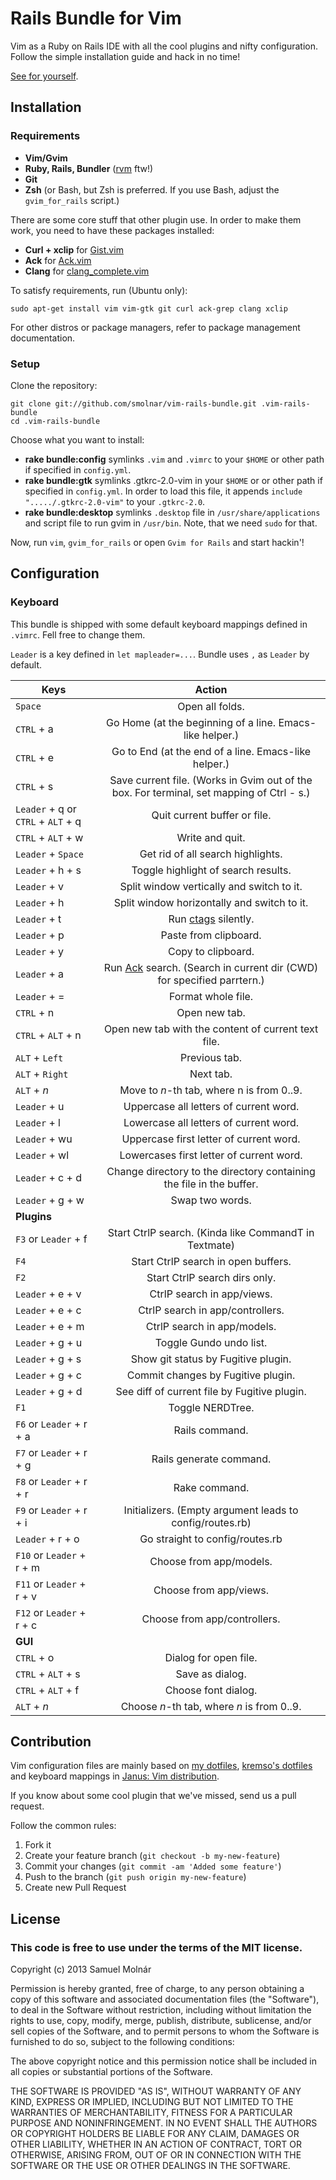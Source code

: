 # Rails Bundle for Vim

Vim as a Ruby on Rails IDE with all the cool plugins and nifty configuration.
Follow the simple installation guide and hack in no time!

[See for yourself](https://raw.github.com/smolnar/dotfiles/ubuntu/screenshots/vim.png).

## Installation

### Requirements

* **Vim/Gvim**
* **Ruby, Rails, Bundler** ([rvm](https://rvm.io/rvm/install/) ftw!)
* **Git**
* **Zsh** (or Bash, but Zsh is preferred. If you use Bash, adjust the `gvim_for_rails` script.)

There are some core stuff that other plugin use. In order to make them work, you need to have
these packages installed:

* **Curl + xclip** for [Gist.vim](https://github.com/vim-scripts/Gist.vim)
* **Ack** for [Ack.vim](https://github.com/mileszs/ack.vim)
* **Clang** for [clang_complete.vim](https://github.com/Rip-Rip/clang_complete)

To satisfy requirements, run (Ubuntu only):
```
sudo apt-get install vim vim-gtk git curl ack-grep clang xclip
```
For other distros or package managers, refer to package management documentation.

### Setup

Clone the repository:
```
git clone git://github.com/smolnar/vim-rails-bundle.git .vim-rails-bundle
cd .vim-rails-bundle
```

Choose what you want to install:

* **rake bundle:config** symlinks `.vim` and `.vimrc` to your `$HOME` or other path if specified in `config.yml`.
* **rake bundle:gtk** symlinks .gtkrc-2.0-vim in your `$HOME` or or other path if specified in `config.yml`. In order to load this file, it appends
`include "...../.gtkrc-2.0-vim"` to your `.gtkrc-2.0`.
* **rake bundle:desktop** symlinks `.desktop` file in `/usr/share/applications` and script file to run gvim in `/usr/bin`. Note, that we need `sudo`
for that.

Now, run `vim`, `gvim_for_rails` or open `Gvim for Rails` and start hackin'!

## Configuration
### Keyboard

This bundle is shipped with some default keyboard mappings defined in `.vimrc`. Fell free to change them.

`Leader` is a key defined in `let mapleader=...`. Bundle uses `,` as `Leader` by default.

| Keys          | Action        |
| ------------- |:-------------:|
| `Space` | Open all folds. |
| `CTRL` + a| Go Home (at the beginning of a line. Emacs-like helper.)|
| `CTRL` + e| Go to End (at the end of a line. Emacs-like helper.)|
| `CTRL` + s| Save current file. (Works in Gvim out of the box. For terminal, set mapping of Ctrl - s.)|
| `Leader` + q or `CTRL` + `ALT` + q| Quit current buffer or file. |
| `CTRL` + `ALT` + w | Write and quit. |
| `Leader` + `Space`| Get rid of all search highlights. |
| `Leader` + h + s| Toggle highlight of search results. |
| `Leader` + v| Split window vertically and switch to it.|
| `Leader` + h| Split window horizontally and switch to it.|
| `Leader` + t| Run [ctags](http://en.wikipedia.org/wiki/Ctags) silently. |
| `Leader` + p| Paste from clipboard.|
| `Leader` + y| Copy to clipboard. |
| `Leader` + a| Run [Ack](http://betterthangrep.com/) search. (Search in current dir (CWD) for specified parrtern.) |
| `Leader` + =| Format whole file. |
| `CTRL` + n | Open new tab. |
| `CTRL` + `ALT` + n| Open new tab with the content of current text file. |
| `ALT` + `Left`| Previous tab. |
| `ALT` + `Right` | Next tab. |
| `ALT` + *n* | Move to *n*-th tab, where n is from 0..9. |
| `Leader` + u | Uppercase all letters of current word. |
| `Leader` + l | Lowercase all letters of current word. |
| `Leader` + wu| Uppercase first letter of current word.|
| `Leader` + wl| Lowercases first letter of current word.|
| `Leader` + c + d| Change directory to the directory containing the file in the buffer.|
| `Leader` + g + w| Swap two words. |
| **Plugins** | |
| `F3` or `Leader` + f | Start CtrlP search. (Kinda like CommandT in Textmate) |
| `F4` | Start CtrlP search in open buffers. |
| `F2` | Start CtrlP search dirs only. |
| `Leader` + e + v | CtrlP search in app/views. |
| `Leader` + e + c | CtrlP search in app/controllers.|
| `Leader` + e + m | CtrlP search in app/models. |
| `Leader` + g + u | Toggle Gundo undo list. |
| `Leader` + g + s | Show git status by Fugitive plugin. |
| `Leader` + g + c | Commit changes by Fugitive plugin. |a
| `Leader` + g + d | See diff of current file by Fugitive plugin. |
| `F1` | Toggle NERDTree. |
| `F6` or `Leader` + r + a | Rails command. |
| `F7` or `Leader` + r + g | Rails generate command. |
| `F8` or `Leader` + r + r | Rake command. |
| `F9` or `Leader` + r + i | Initializers. (Empty argument leads to config/routes.rb) |
| `Leader` + r + o | Go straight to config/routes.rb |
| `F10` or `Leader` + r + m | Choose from app/models. |
| `F11` or `Leader` + r + v | Choose from app/views. |
| `F12` or `Leader` + r + c | Choose from app/controllers. |
|**GUI**||
| `CTRL` + o | Dialog for open file. |
| `CTRL` + `ALT` + s | Save as dialog. |
| `CTRL` + `ALT` + f | Choose font dialog. |
| `ALT` + *n* | Choose *n*-th tab, where *n* is from 0..9. |

## Contribution

Vim configuration files are mainly based on [my dotfiles](https://github.com/smolnar/dotfiles), [kremso's dotfiles](https://github.com/kremso/dotfiles) and keyboard mappings in [Janus: Vim distribution](https://github.com/carlhuda/janus).

If you know about some cool plugin that we've missed, send us a pull request.

Follow the common rules:

1. Fork it
2. Create your feature branch (`git checkout -b my-new-feature`)
3. Commit your changes (`git commit -am 'Added some feature'`)
4. Push to the branch (`git push origin my-new-feature`)
5. Create new Pull Request

## License

### This code is free to use under the terms of the MIT license.

Copyright (c) 2013 Samuel Molnár

Permission is hereby granted, free of charge, to any person obtaining a copy of this software and associated documentation files (the "Software"), to deal in the Software without restriction, including without limitation the rights to use, copy, modify, merge, publish, distribute, sublicense, and/or sell copies of the Software, and to permit persons to whom the Software is furnished to do so, subject to the following conditions:

The above copyright notice and this permission notice shall be included in all copies or substantial portions of the Software.

THE SOFTWARE IS PROVIDED "AS IS", WITHOUT WARRANTY OF ANY KIND, EXPRESS OR IMPLIED, INCLUDING BUT NOT LIMITED TO THE WARRANTIES OF MERCHANTABILITY, FITNESS FOR A PARTICULAR PURPOSE AND NONINFRINGEMENT. IN NO EVENT SHALL THE AUTHORS OR COPYRIGHT HOLDERS BE LIABLE FOR ANY CLAIM, DAMAGES OR OTHER LIABILITY, WHETHER IN AN ACTION OF CONTRACT, TORT OR OTHERWISE, ARISING FROM, OUT OF OR IN CONNECTION WITH THE SOFTWARE OR THE USE OR OTHER DEALINGS IN THE SOFTWARE.
